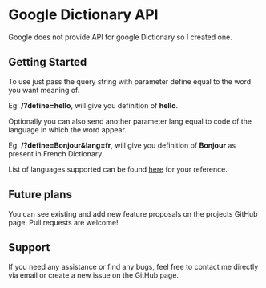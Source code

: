# Google Dictionary API

Google does not provide API for google Dictionary so I created one.

## Getting Started

To use just pass the query string with parameter define equal to the word you want meaning of.

Eg. **/?define=hello**, will give you definition of **hello**.


Optionally you can also send another parameter lang equal to code of the language in which the word appear.

Eg. **/?define=Bonjour&lang=fr**, will give you definition of **Bonjour** as present in French Dictionary.


List of languages supported can be found [here](https://googledictionaryapi.eu-gb.mybluemix.net/languageCode.txt) for your reference.

## Future plans  

You can see existing and add new feature proposals on the projects GitHub page.
Pull requests are welcome!

## Support  

If you need any assistance or find any bugs, feel free to contact me directly via email or create a new issue on the GitHub page.

